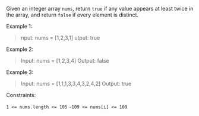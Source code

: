 Given an integer array `nums`, return `true` if any value appears at least twice in the array, and return `false` if every element is distinct.

 

Example 1:

> nput: nums = [1,2,3,1]
> utput: true

Example 2:

> Input: nums = [1,2,3,4]
> Output: false

Example 3:

> Input: nums = [1,1,1,3,3,4,3,2,4,2]
> Output: true
 

Constraints:

`1 <= nums.length <= 105`
`-109 <= nums[i] <= 109`